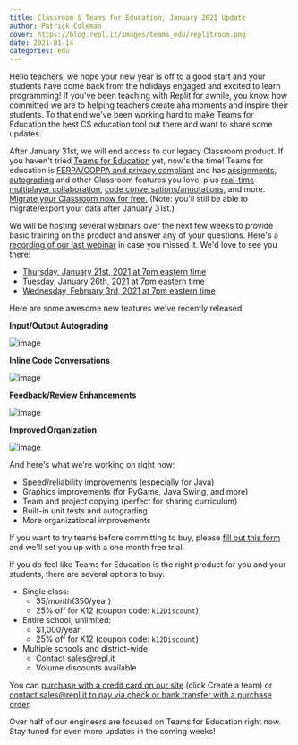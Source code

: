```yaml
---
title: Classroom & Teams for Education, January 2021 Update
author: Patrick Coleman
cover: https://blog.repl.it/images/teams_edu/replitroom.png
date: 2021-01-14
categories: edu
---
```


Hello teachers, we hope your new year is off to a good start and your students have come back from the holidays engaged and excited to learn programming! If you've been teaching with Replit for awhile, you know how committed we are to helping teachers create aha moments and inspire their students. To that end we've been working hard to make Teams for Education the best CS education tool out there and want to share some updates.

After January 31st, we will end access to our legacy Classroom product. If you haven't tried [Teams for Education](https://repl.it/teams) yet, now's the time! Teams for education is [FERPA/COPPA and privacy compliant](https://docs.repl.it/Teams/privacyFAQs) and has [assignments](https://docs.repl.it/Teams/Projects), [autograding](https://docs.repl.it/Teams/InputOutput) and other Classroom features you love, plus [real-time multiplayer collaboration](https://repl.it/site/multiplayer), [code conversations/annotations](https://docs.repl.it/Teams/Annotations), and more. [Migrate your Classroom now for free.](https://repl.it/classroom-migration) (Note: you'll still be able to migrate/export your data after January 31st.)

We will be hosting several webinars over the next few weeks to provide basic training on the product and answer any of your questions. Here's a [recording of our last webinar](https://www.youtube.com/watch?v=ZUX-dkHWU8A) in case you missed it. We'd love to see you there!
- [Thursday, January 21st, 2021 at 7pm eastern time](https://meet.google.com/mwh-meca-tvq)
- [Tuesday, January 26th, 2021 at 7pm eastern time](https://meet.google.com/ufs-yqce-grp)
- [Wednesday, February 3rd, 2021 at 7pm eastern time](https://meet.google.com/amy-ohzu-qjj)

Here are some awesome new features we've recently released:

**Input/Output Autograding**

<img src='https://i.imgur.com/nHT5Zk0.gif' alt="image">

**Inline Code Conversations**

<img src='https://i.imgur.com/w3vJ185.gif' alt="image">

**Feedback/Review Enhancements**

<img src='https://i.imgur.com/9k5ZUe0.gif' alt="image">

**Improved Organization**

<img src='https://i.imgur.com/BFI9dH2.gif' alt="image">


And here's what we're working on right now:
- Speed/reliability improvements (especially for Java)
- Graphics improvements (for PyGame, Java Swing, and more)
- Team and project copying (perfect for sharing curriculum)
- Built-in unit tests and autograding
- More organizational improvements

If you want to try teams before committing to buy, please [fill out this form](https://forms.gle/wNGNXcrkzXDKbXTQ6) and we'll set you up with a one month free trial.

If you do feel like Teams for Education is the right product for you and your students, there are several options to buy.
- Single class: 
  - $35/month ($350/year)
  - 25% off for K12 (coupon code: `k12Discount`)
- Entire school, unlimited:
  - $1,000/year
  - 25% off for K12 (coupon code: `k12Discount`)
- Multiple schools and district-wide:
  - [Contact sales@repl.it](mailto:sales@repl.it)
  - Volume discounts available

You can [purchase with a credit card on our site](https://repl.it/teams) (click Create a team) or [contact sales@repl.it to pay via check or bank transfer with a purchase order](mailto:sales@repl.it).

Over half of our engineers are focused on Teams for Education right now. Stay tuned for even more updates in the coming weeks!